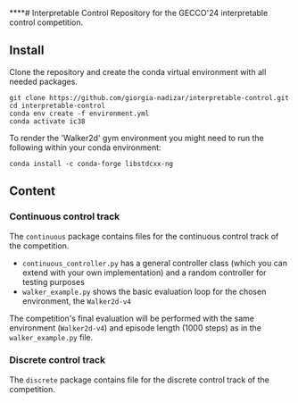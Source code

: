 ****# Interpretable Control
Repository for the GECCO'24 interpretable control competition.

## Install
Clone the repository and create the conda virtual environment with all needed packages.
```shell
git clone https://github.com/giorgia-nadizar/interpretable-control.git
cd interpretable-control
conda env create -f environment.yml
conda activate ic38
```
To render the 'Walker2d' gym environment you might need to run the following within your conda environment:
```shell
conda install -c conda-forge libstdcxx-ng
```

## Content

### Continuous control track
The `continuous` package contains files for the continuous control track of the competition.
- `continuous_controller.py` has a general controller class (which you can extend with your own implementation) and a random controller for testing purposes
- `walker_example.py` shows the basic evaluation loop for the chosen environment, the `Walker2d-v4`

The competition's final evaluation will be performed with the same environment (`Walker2d-v4`) and episode length 
(1000 steps) as in the `walker_example.py` file.

### Discrete control track
The `discrete` package contains file for the discrete control track of the competition.
